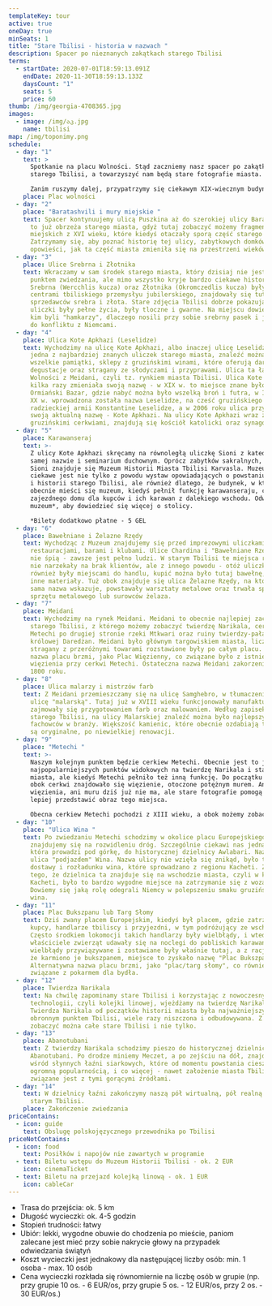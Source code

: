 ```yaml
---
templateKey: tour
active: true
oneDay: true
minSeats: 1
title: "Stare Tbilisi - historia w nazwach "
description: Spacer po nieznanych zakątkach starego Tbilisi
terms:
  - startDate: 2020-07-01T18:59:13.091Z
    endDate: 2020-11-30T18:59:13.133Z
    daysCount: "1"
    seats: 5
    price: 60
thumb: /img/georgia-4708365.jpg
images:
  - image: /img/აკ.jpg
    name: tbilisi
map: /img/toponimy.png
schedule:
  - day: "1"
    text: >
      Spotkanie na placu Wolności. Stąd zaczniemy nasz spacer po zakątkach
      starego Tbilisi, a towarzyszyć nam będą stare fotografie miasta. 

      Zanim ruszymy dalej, przypatrzymy się ciekawym XIX-wiecznym budynkom, takim, jak np. stary ratusz miejski, oraz poznamy historię tego placu, serca miasta. 
    place: Plac wolności
  - day: "2"
    place: "Baratashvili i mury miejskie "
    text: Spacer kontynuujemy ulicą Puszkina aż do szerokiej ulicy Baratashvili. Są
      to już obrzeża starego miasta, gdyż tutaj zobaczyć możemy fragmenty murów
      miejskich z XVI wieku, które kiedyś otaczały sporą część starego Tbilisi.
      Zatrzymamy się, aby poznać historię tej ulicy, zabytkowych domków oraz
      opowieści, jak ta część miasta zmieniła się na przestrzeni wieków.
  - day: "3"
    place: Ulice Srebrna i Złotnika
    text: Wkraczamy w sam środek starego miasta, który dzisiaj nie jest częstym
      punktem zwiedzania, ale mimo wszystko kryje bardzo ciekawe historie. Ulice
      Srebrna (Wercchlis kucza) oraz Złotnika (Okromczedlis kucza) były kiedyś
      centrami tbiliskiego przemysłyu jubilerskiego, znajdowały się tutaj rzędy
      sprzedawców srebra i złota. Stare zdjęcia Tbilisi dobrze pokazują, jak te
      uliczki były pełne życia, były tloczne i gwarne. Na miejscu dowiemy się
      kim byli "hamkarzy", dlaczego nosili przy sobie srebrny pasek i jak doszło
      do konfliktu z Niemcami.
  - day: "4"
    place: Ulica Kote Apkhazi (Leselidze)
    text: Wychodzimy na ulicę Kote Apkhazi, albo inaczej ulicę Leselidze. Jest to
      jedna z najbardziej znanych uliczek starego miasta, znaleźć można tutaj
      wszelkie pamiątki, sklepy z gruzińskimi winami, które oferują darmowe
      degustacje oraz stragany ze słodyczami i przyprawami. Ulica ta łączy Plac
      Wolności z Meidani, czyli tz. rynkiem miasta Tbilisi. Ulica Kote Apkhazi
      kilka razy zmieniała swoją nazwę - w XIX w. to miejsce znane było, jako
      Ormiański Bazar, gdzie nabyć można było wszelką broń i futra, w I połowie
      XX w. wprowadzona została nazwa Leselidze, na cześć gruzińskiego generała
      radzieckiej armii Konstantine Leselidze, a w 2006 roku ulica przyjęła
      swoją aktualną nazwę - Kote Apkhazi. Na ulicy Kote Apkhazi wraz z
      gruzińskimi cerkwiami, znajdują się kościół katolicki oraz synagoga.
  - day: "5"
    place: Karawanseraj
    text: >-
      Z ulicy Kote Apkhazi skręcamy na równoległą uliczkę Sioni z katedrą o tej
      samej nazwie i seminarium duchownym. Oprócz zabytków sakralnych, na ulicy
      Sioni znajduje się Muzeum Historii Miasta Tbilisi Karvasla. Muzeum to
      ciekawe jest nie tylko z powodu wystaw opowiadających o powstaniu, rozwoju
      i historii starego Tbilisi, ale również dlatego, że budynek, w którym
      obecnie mieści się muzeum, kiedyś pełnił funkcję karawanseraju, czyli
      zajezdnego domu dla kupców i ich karawan z dalekiego wschodu. Odwiedzimy
      muzeum*, aby dowiedzieć się więcej o stolicy. 

      *Bilety dodatkowo płatne - 5 GEL
  - day: "6"
    place: Bawełniane i Żelazne Rzędy
    text: Wychodząc z Muzeum znajdujemy się przed imprezowymi uliczkami z wieloma
      restauracjami, barami i klubami. Ulice Chardina i "Bawełniane Rzędy" nigdy
      nie śpią - zawsze jest pełno ludzi. W starym Tbilisi te miejsca również
      nie narzekały na brak klientów, ale z innego powodu - otóż uliczki te
      również były miejscami do handlu, kupić można było tutaj bawełnę, wełnę i
      inne materiały. Tuż obok znajduje się ulica Żelazne Rzędy, na której, jak
      sama nazwa wskazuje, powstawały warsztaty metalowe oraz trwała sprzedaż
      sprzętu metalowego lub surowców żelaza.
  - day: "7"
    place: Meidani
    text: Wychodzimy na rynek Meidani. Meidani to obecnie najlepiej zachowany plac
      starego Tbilisi, z którego możemy zobaczyć twierdzę Narikala, cerkiew
      Metechi po drugiej stronie rzeki Mtkwari oraz ruiny twierdzy-pałacu
      królowej Daredżan. Meidani było głównym targowiskiem miasta, liczne
      stragany z przeróżnymi towarami rozstawione były po całym placu. Stara
      nazwa placu brzmi, jako Plac Więzienny, co związane było z istnieniem
      więzienia przy cerkwi Metechi. Ostateczna nazwa Meidani zakorzeniła się w
      1800 roku.
  - day: "8"
    place: Ulica malarzy i mistrzów farb
    text: Z Meidani przemieszczamy się na ulicę Samghebro, w tłumaczeniu na polski -
      ulicę "malarską". Tutaj już w XVIII wieku funkcjonowały manufaktury, które
      zajmowały się przygotowaniem farb oraz malowaniem. Według zapisek o życiu
      starego Tbilisi, na ulicy Malarskiej znaleźć można było najlepszych
      fachowców w branży. Większość kamienic, które obecnie ozdabiają tę ulicę,
      są oryginalne, po niewielkiej renowacji.
  - day: "9"
    place: "Metechi "
    text: >-
      Naszym kolejnym punktem będzie cerkiew Metechi. Obecnie jest to jeden z
      najpopularniejszych punktów widokowych na twierdzę Narikala i starówkę
      miasta, ale kiedyś Metechi pełniło też inną funkcję. Do początku XX wieku,
      obok cerkwi znajdowało się więzienie, otoczone potężnym murem. Ani
      więzienia, ani muru dziś już nie ma, ale stare fotografie pomogą nam
      lepiej przedstawić obraz tego miejsca. 

      Obecna cerkiew Metechi pochodzi z XIII wieku, a obok możemy zobaczyć pomnik założyciela miasta Tbilisi, króla Vachtanga Gorgasali.
  - day: "10"
    place: "Ulica Wina "
    text: Po zwiedzaniu Metechi schodzimy w okolice placu Europejskiego. Tutaj
      znajdujemy się na rozwidleniu dróg. Szczególnie ciekawi nas jedna ulica,
      która prowadzi pod górkę, do historycznej dzielnicy Awlabari. Nazywa się
      ulica "podjazdem" Wina. Nazwa ulicy nie wzięła się znikąd, było to miejsce
      dostawy i rozładunku wina, które sprowadzano z regionu Kacheti. Z racji
      tego, że dzielnica ta znajduje się na wschodzie miasta, czyli w kierunku
      Kacheti, było to bardzo wygodne miejsce na zatrzymanie się z wozami.
      Dowiemy się jaką rolę odegrali Niemcy w polepszeniu smaku gruzińskiego
      wina.
  - day: "11"
    place: Plac Bukszpanu lub Targ Słomy
    text: Dziś zwany placem Europejskim, kiedyś był placem, gdzie zatrzymywali się
      kupcy, handlarze tbiliscy i przyjezdni, w tym podróżujący ze wschodu.
      Często środkiem lokomocji takich handlarzy były wielbłądy, i wtedy, kiedy
      właściciele zwierząt udawały się na noclegi do pobliskich karawanserajów,
      wielbłądy przywiązywane i zostawiane były właśnie tutaj, a z racji tego,
      że karmiono je bukszpanem, miejsce to zyskało nazwę "Plac Bukszpanu".
      Alternatywna nazwa placu brzmi, jako "plac/targ słomy", co również jest
      związane z pokarmem dla bydła.
  - day: "12"
    place: Twierdza Narikala
    text: Na chwilę zapominamy stare Tbilisi i korzystając z nowoczesnych
      technologii, czyli kolejki linowej, wjeżdżamy na twierdzę Narikala.
      Twierdza Narikala od początków historii miasta była najważniejszym
      obronnym punktem Tbilisi, wiele razy niszczona i odbudowywana. Z Narikali
      zobaczyć można całe stare Tbilisi i nie tylko.
  - day: "13"
    place: Abanotubani
    text: Z twierdzy Narikala schodzimy pieszo do historycznej dzielnicy łaźni
      Abanotubani. Po drodze miniemy Meczet, a po zejściu na dół, znajdziemy się
      wśród słynnych łaźni siarkowych, które od momentu powstania cieszą się
      ogromną popularnością, i co więcej - nawet założenie miasta Tbilisi
      związane jest z tymi gorącymi źródłami.
  - day: "14"
    text: W dzielnicy łaźni zakończymy naszą pół wirtualną, pół realną podróż po
      starym Tbilisi.
    place: Zakończenie zwiedzania
priceContains:
  - icon: guide
    text: Obslugę polskojęzycznego przewodnika po Tbilisi
priceNotContains:
  - icon: food
    text: Posiłków i napojów nie zawartych w programie
  - text: Biletu wstępu do Muzeum Historii Tbilisi - ok. 2 EUR
    icon: cinemaTicket
  - text: Biletu na przejazd kolejką linową - ok. 1 EUR
    icon: cableCar
---
```

* Trasa do przejścia: ok. 5 km 
* Długość wycieczki: ok. 4-5 godzin 
* Stopień trudności: łatwy 
* Ubiór: lekki, wygodne obuwie do chodzenia po mieście, paniom zalecane jest mieć przy sobie nakrycie głowy na przypadek odwiedzania świątyń 
* Koszt wycieczki jest jednakowy dla następującej liczby osób: min. 1 osoba - max. 10 osób
* Cena wycieczki rozkłada się równomiernie na liczbę osób w grupie (np. przy grupie 10 os. - 6 EUR/os, przy grupie 5 os. - 12 EUR/os, przy 2 os. - 30 EUR/os.)